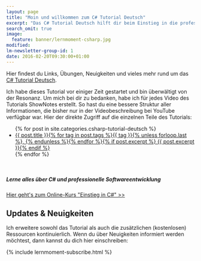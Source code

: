 ```yaml
---
layout: page
title: "Moin und willkommen zum C# Tutorial Deutsch"
excerpt: "Das C# Tutorial Deutsch hilft dir beim Einstieg in die professionelle Softwareentwicklung mit Visual Studio 2015 und C#."
search_omit: true
image:
  feature: banner/lernmoment-csharp.jpg
modified:
lm-newsletter-group-id: 1
date: 2016-02-20T09:30:00+01:00
---
```


Hier findest du Links, Übungen, Neuigkeiten und vieles mehr rund um das [C# Tutorial Deutsch](https://www.youtube.com/playlist?list=PLP2TrPpx5VNkr-wmkjguVZAvN4T5EPJbF). 

Ich habe dieses Tutorial vor einiger Zeit gestartet und bin überwältigt von der Resonanz. Um mich bei dir zu bedanken, habe ich für jedes Video des Tutorials ShowNotes erstellt. So hast du eine bessere Struktur aller Informationen, die bisher nur in der Videobeschreibung bei YouTube verfügbar war. Hier der direkte Zugriff auf die einzelnen Teile des Tutorials:

<ul class="post-list">
{% for post in site.categories.csharp-tutorial-deutsch %} 
  <li><article><a href="{{ site.url }}{{ post.url }}">{{ post.title }}<span class="entry-date">{% for tag in post.tags %}{{ tag }}{% unless forloop.last %}, {% endunless %}{% endfor %}</span>{% if post.excerpt %} <span class="excerpt">{{ post.excerpt }}</span>{% endif %}</a></article></li>
{% endfor %}
</ul>

<br/>

<div class="subscribe-notice">
<h5>Lerne alles über C# und professionelle Softwareentwicklung</h5>
<a markdown="0" href="https://www.udemy.com/course/einstieg-in-csharp-software-programmieren-wie-ein-profi/?couponCode=CS_20-0121_LMDE" class="notice-button">Hier geht's zum Online-Kurs "Einstieg in C#" >></a>
</div>

## Updates & Neuigkeiten

Ich erweitere sowohl das Tutorial als auch die zusätzlichen (kostenlosen) Ressourcen kontinuierlich. Wenn du über Neuigkeiten informiert werden möchtest, dann kannst du dich hier einschreiben:

<div class="subscribe-notice">
	{% include lernmoment-subscribe.html %}
</div>

